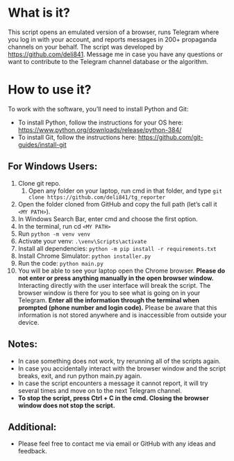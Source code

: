 # What is it?
This script opens an emulated version of a browser, runs Telegram where you log in with your account, and reports messages in 200+ propaganda channels on your behalf.
The script was developed by https://github.com/deli841. Message me in case you have any questions or want to contribute to the Telegram channel database or the algorithm.

# How to use it?
To work with the software, you’ll need to install Python and Git:

- To install Python, follow the instructions for your OS here: https://www.python.org/downloads/release/python-384/
- To install Git, follow the instructions here: https://github.com/git-guides/install-git


## For Windows Users:
1. Clone git repo.
    1. Open any folder on your laptop, run cmd in that folder, and type 
	`git clone https://github.com/deli841/tg_reporter` 
2. Open the folder cloned from GitHub and copy the full path (let’s call it `<MY PATH>`).
3. In Windows Search Bar, enter cmd and choose the first option.
4. In the terminal, run cd `<MY PATH>`
5. Run `python -m venv venv`
6. Activate your venv: `.\venv\Scripts\activate`
7. Install all dependencies: `python -m pip install -r requirements.txt`
8. Install Chrome Simulator: `python installer.py`
9. Run the code: `python main.py`
10. You will be able to see your laptop open the Chrome browser. **Please do not enter or press anything manually in the open browser window.**  Interacting directly with the user interface will break the script. The browser window is there for you to see what is going on in your Telegram. **Enter all the information through the terminal when prompted (phone number and login code).** Please be aware that this information is not stored anywhere and is inaccessible from outside your device.

## Notes:
- In case something does not work, try rerunning all of the scripts again.
- In case you accidentally interact with the browser window and the script breaks, exit, and run python main.py again.
- In case the script encounters a message it cannot report, it will try several times and move on to the next Telegram channel.
- **To stop the script, press Ctrl + C in the cmd. Closing the browser window does not stop the script.**

## Additional:
- Please feel free to contact me via email or GitHub with any ideas and feedback.

